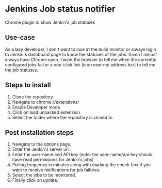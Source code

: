 Jenkins Job status notifier
========================

Chrome plugin to show Jenkin's job statuses


Use-case
-----------------
As a lazy developer, I don't want to look at the build monitor or always login to Jenkin's dashboard page to know the statuses of the jobs.
Given I almost always have Chrome open, I want the browser to tell me when the currently configured jobs fail or a one-click link (icon near my address bar)
to tell me the job statuses.


Steps to install
----------------

1. Clone the repository.
2. Navigate to chrome://extensions/
3. Enable Developer mode
4. Click on load unpacked extension
5. Select the folder where the repository is cloned to.

Post installation steps
-----------------------

1. Navigate to the options page.
2. Enter the Jenkin's server url.
3. Enter the user-name and API key (note: the user-name/api-key should have read permissions for Jenkin's jobs)
4. Polling frequency in minutes along with marking the check-box if you want to receive notifications for job failures.
5. Select the jobs to be monitored.
6. Finally click on update.


